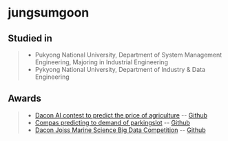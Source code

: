 # jungsumgoon

## Studied in
> - Pukyong National University, Department of System Management Engineering, Majoring in Industrial Engineering
> - Pykyong National University, Department of Industry & Data Engineering

## Awards
> - [Dacon AI contest to predict the price of agriculture](https://dacon.io/competitions/official/235801/overview/description)
> -- [Github](https://github.com/jungsungmoon/nongsan)
> - [Compas predicting to demand of parkingslot](https://compas.lh.or.kr/subj/competition/info?subjNo=SBJ_2107_003#)
> -- [Github](https://github.com/jungsungmoon/parkingslot)
> - [Dacon Joiss Marine Science Big Data Competition](https://dacon.io/competitions/official/235793/overview/description)
> -- [Github](https://github.com/jungsungmoon/joiss)
